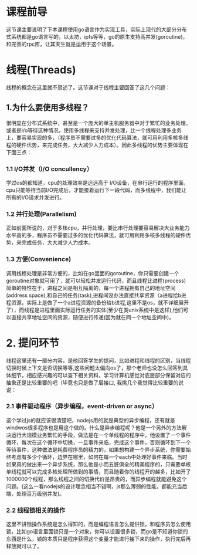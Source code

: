 # 课程前导
这节课主要说明了下本课程使用go语言作为实现工具，实际上现代的大部分分布式系统都是go语言写的，以太坊，ipfs等等，go的原生支持高并发(goroutine)，和完善的rpc库，让其天生就是运用于这个场景。

# 线程(Threads)

线程的概念在这里就不赘述了。这节课对于线程主要回答了这几个问题：

## 1.为什么要使用多线程？

很明显在分布式系统中，甚至是一个庞大的单主机服务器中对于繁忙的业务处理，或者是i/o等待这种情况，使用多线程来支持并发处理，比一个线程处理多业务上，要容易实现的多，（程序员不需要过多的优化代码算法，就可用利用多核多线程的硬件优势，来完成任务，大大减少人力成本）。因此多线程的优势主要体现在下面三点：

### 1.1 I/O并发（I/O concullency）

学过os的都知道，cpu的处理效率是远远高于
I/O设备，在串行运行的程序里面，cpu只能等待当前I/O完成后，才能接着运行下一段代码，而多线程中，我们能让所有的I/O请求并发进行。

### 1.2 并行处理(Parallelism)

正如前面所说的，对于多核cpu，并行处理，要比串行处理要容易解决大业务能力水平高的多，程序员不需要过多的优化代码算法，就可用利用多核多线程的硬件优势，来完成任务，大大减少人力成本。

### 1.3 方便(Convenience)

调用线程处理是非常方便的，比如在go里面的goroutine，你只需要创建一个goroutine对象就可用了，就可以轻松并发运行代码，而且线程比进程(process)简单的特性在于，进程之间是相互隔离的，每一个进程拥有自己的地址空间(address space),和自己的任务(task),进程间没办法直接共享资源（a进程给b进程资源，实际上是做了一个a进程资源的备份给b进程,这里不是os，就不详细展开了），而线程是进程里面实际运行任务的实体(至少在类unix系统中是这样),他们可以直接共享地址空间的资源，随便进行传递(因为就在同一个地址空间中)。

# 2. 提问环节
线程这里还有一部分内容，是他回答学生的提问，比如进程和线程的区别，当线程切换时候上下文是否切换等等,这些问题太偏向os了，那个老师也没怎么回答到具体细节，相应感兴趣的可以查下相关资料，学习计算机感觉对底层部分保留对应的抽象还是比较重要的吧（毕竟也只是做了层接口, 我挑几个我觉得比较重要的说说：

### 2.1 事件驱动程序（异步编程，event-driven or async）

这个学过js的就应该很清楚吧，nodejs用的就是典型的异步编程，还有就是windwos很多程序也是用这个做的。什么是异步编程呢？他是一个另外的方法解决运行大规模业务繁忙的手段，做法是在一个单线程的程序中，他设置了一个事件循环，每次在这个循环中切换，一旦事件来临，完成这个事件，否则循环到下一个等待事件，这种做法是耗费程序员的精力的，如果想构建一个异步系统，你需要始终考虑有多少个循环，边界在哪里，如何在每一个each中处理好事件来临。当时如果真的做出来一个异步系统，那么他是小而五脏俱全的精美程序的，只需要单核单线程就可以完成多核处理所做到的事情，而且随着你的线程开的越多，比如开了1000000个线程，那么线程之间的切换代价是昂贵的，而异步编程就能避免这个问题。(这么一看nodejs的设计理念相当不错啊，js那么薄弱的性能，都能充当后端，处理百万级别并发)。

### 2.2 线程锁相关的操作

这里不讲锁操作系统是怎么得知的，而是编程语言怎么提供锁，和程序员怎么使用锁，比如go语言里面锁只是一个对象，你可以设置很多锁，而go是不知道你锁的东西是什么，锁的本质只是程序获得这个变量才能进行接下来的操作，执行完后再释放就可以了。